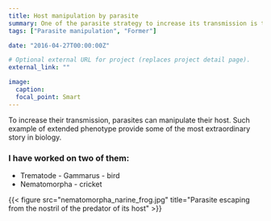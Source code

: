 ```yaml
---
title: Host manipulation by parasite
summary: One of the parasite strategy to increase its transmission is to manipulates its host. I started science by studying such strategy.
tags: ["Parasite manipulation", "Former"]

date: "2016-04-27T00:00:00Z"

# Optional external URL for project (replaces project detail page).
external_link: ""

image:
  caption:
  focal_point: Smart
---
```


To increase their transmission, parasites can manipulate their host. Such example of extended phenotype provide some of the most extraordinary story in biology. 
<h3>I have worked on two of them:</h3>
<ul>
  <li>Trematode - Gammarus - bird </li>
  <li>Nematomorpha - cricket</li>
</ul>  

{{< figure src="nematomorpha_narine_frog.jpg" title="Parasite escaping from the nostril of the predator of its host" >}}
